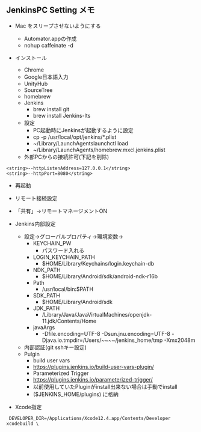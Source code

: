 ## JenkinsPC Setting メモ
- Mac をスリープさせないようにする
  - Automator.appの作成
  - nohup caffeinate -d


- インストール
  - Chrome
  - Google日本語入力
  - UnityHub
  - SourceTree
  - homebrew
  - Jenkins
    - brew install git
    - brew install Jenkins-lts
  - 設定
    - PC起動時にJenkinsが起動するように設定
    - cp -p /usr/local/opt/jenkins/*.plist
    - ~/Library/LaunchAgentslaunchctl load
    - ~/Library/LaunchAgents/homebrew.mxcl.jenkins.plist
  - 外部PCからの接続許可(下記を削除)
```
<string>--httpListenAddress=127.0.0.1</string>
<string>--httpPort=8080</string>
```
  - 再起動
  - リモート接続設定
  - 「共有」->リモートマネージメントON
  - Jenkins内部設定
    - 設定→グローバルプロパティ→環境変数→
      - KEYCHAIN_PW
        - パスワード入れる
      - LOGIN_KEYCHAIN_PATH
        - $HOME/Library/Keychains/login.keychain-db
      - NDK_PATH
        - $HOME/Library/Android/sdk/android-ndk-r16b
      - Path
        - /usr/local/bin:$PATH
      - SDK_PATH
        - $HOME/Library/Android/sdk
      - JDK_PATH
        - /Library/Java/JavaVirtualMachines/openjdk-11.jdk/Contents/Home
      - javaArgs
        - -Dfile.encoding=UTF-8 -Dsun.jnu.encoding=UTF-8 -Djava.io.tmpdir=/Users/~~~~/jenkins_home/tmp -Xmx2048m
    - 内部認証(git sshキー設定)
    - Pulgin
      - build user vars
      - https://plugins.jenkins.io/build-user-vars-plugin/
      - Parameterized Trigger
      - https://plugins.jenkins.io/parameterized-trigger/
      - 以前使用していたPluginがinstall出来ない場合は手動でinstall
      - ($JENKINS_HOME/plugins) に格納

- Xcode指定

` DEVELOPER_DIR=/Applications/Xcode12.4.app/Contents/Developer xcodebuild \`
